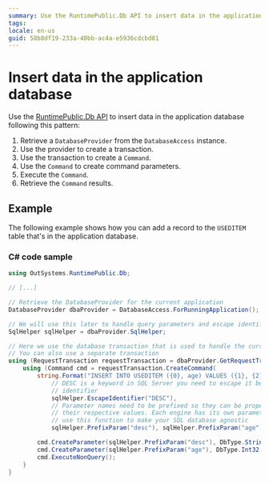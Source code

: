 ```yaml
---
summary: Use the RuntimePublic.Db API to insert data in the application database.
tags: 
locale: en-us
guid: 58b8df19-233a-40bb-ac4a-e5936cdcbd81
---
```


# Insert data in the application database

Use the [RuntimePublic.Db API](<intro.md>) to insert data in the application database following this pattern:

1. Retrieve a `DatabaseProvider` from the `DatabaseAccess` instance.
1. Use the provider to create a transaction.
1. Use the transaction to create a `Command`.
1. Use the `Command` to create command parameters.
1. Execute the `Command`.
1. Retrieve the `Command` results.

## Example

The following example shows how you can add a record to the `USEDITEM` table that's in the application database.

### C# code sample

```csharp
using OutSystems.RuntimePublic.Db;

// [...]

// Retrieve the DatabaseProvider for the current application
DatabaseProvider dbaProvider = DatabaseAccess.ForRunningApplication();

// We will use this later to handle query parameters and escape identifiers
SqlHelper sqlHelper = dbaProvider.SqlHelper;

// Here we use the database transaction that is used to handle the current HTTP request
// You can also use a separate transaction
using (RequestTransaction requestTransaction = dbaProvider.GetRequestTransaction()) {
    using (Command cmd = requestTransaction.CreateCommand(
        string.Format("INSERT INTO USEDITEM ({0}, age) VALUES ({1}, {2})",
            // DESC is a keyword in SQL Server you need to escape it before using it as an
            // identifier
            sqlHelper.EscapeIdentifier("DESC"),
            // Parameter names need to be prefixed so they can be properly replaced by
            // their respective values. Each engine has its own parameter prefix so you can
            // use this function to make your SQL database agnostic
            sqlHelper.PrefixParam("desc"), sqlHelper.PrefixParam("age")))) {

        cmd.CreateParameter(sqlHelper.PrefixParam("desc"), DbType.String, "Car");
        cmd.CreateParameter(sqlHelper.PrefixParam("age"), DbType.Int32, 3);
        cmd.ExecuteNonQuery();
    }
}
```
